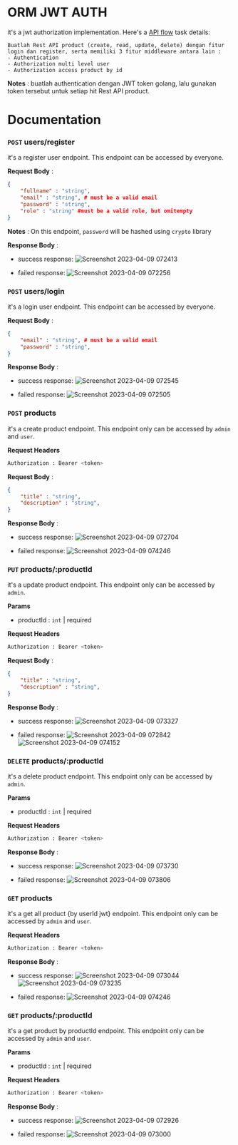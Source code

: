 # ORM JWT AUTH
it's a jwt authorization implementation. Here's a [API flow](https://import.cdn.thinkific.com/236035/courses/1973834/challengedrawio21-220816-175740.pdf) task details:

```text
Buatlah Rest API product (create, read, update, delete) dengan fitur login dan register, serta memiliki 3 fitur middleware antara lain :
- Authentication
- Authorization multi level user
- Authorization access product by id
```
**Notes** : buatlah authentication dengan JWT token golang, lalu gunakan token tersebut untuk setiap hit Rest API product.

# Documentation

### `POST` users/register
it's a register user endpoint. This endpoint can be accessed by everyone.

**Request Body** :
```json
{
    "fullname" : "string",
    "email" : "string", # must be a valid email
    "password" : "string",
	"role" : "string" #must be a valid role, but omitempty
}
```
**Notes** : On this endpoint, `password` will be hashed using `crypto` library 

**Response Body** :
- success response:
![Screenshot 2023-04-09 072413](https://user-images.githubusercontent.com/37493831/230748989-ffd325eb-9014-4578-a26d-1d3075d6d4a4.png)

- failed response:
![Screenshot 2023-04-09 072256](https://user-images.githubusercontent.com/37493831/230748988-a33acdc4-0efa-40d7-a4ad-035f652d90e2.png)


### `POST` users/login
it's a login user endpoint. This endpoint can be accessed by everyone.

**Request Body** :
```json
{
    "email" : "string", # must be a valid email
    "password" : "string",
}
```

**Response Body** :
- success response:
![Screenshot 2023-04-09 072545](https://user-images.githubusercontent.com/37493831/230748968-11507120-d732-4495-99d8-5887ef887d7d.png)

- failed response:
![Screenshot 2023-04-09 072505](https://user-images.githubusercontent.com/37493831/230748967-2c2706c7-d504-4953-99e1-908de200dba4.png)


### `POST` products
it's a create product endpoint. This endpoint only can be accessed by `admin` and `user`.

**Request Headers**
```bash
Authorization : Bearer <token>
```

**Request Body** :
```json
{
    "title" : "string",
    "description" : "string",
}
```

**Response Body** :
- success response:
![Screenshot 2023-04-09 072704](https://user-images.githubusercontent.com/37493831/230748969-de49f0df-7c2d-4a27-be36-f84bc527810c.png)

- failed response:
![Screenshot 2023-04-09 074246](https://user-images.githubusercontent.com/37493831/230748983-e3cc0402-bee9-4fb2-88ae-a9cffecf7663.png)


### `PUT` products/:productId
it's a update product endpoint. This endpoint only can be accessed by `admin`. 

**Params**
- productId : `int` | required

**Request Headers**
```bash
Authorization : Bearer <token>
```

**Request Body** :
```json
{
    "title" : "string",
    "description" : "string",
}
```

**Response Body** :
- success response:
![Screenshot 2023-04-09 073327](https://user-images.githubusercontent.com/37493831/230748976-6cafc1d4-e3bf-4a49-84cc-9b26eec7a26c.png)

- failed response:
![Screenshot 2023-04-09 072842](https://user-images.githubusercontent.com/37493831/230748970-6982c703-8345-4c02-8c1f-e8d37cf600e7.png)
![Screenshot 2023-04-09 074152](https://user-images.githubusercontent.com/37493831/230748982-bd6b90ad-f5a6-42f7-9db7-b251a7e5af71.png)


### `DELETE` products/:productId
it's a delete product endpoint. This endpoint only can be accessed by `admin`.

**Params**
- productId : `int` | required

**Request Headers**
```bash
Authorization : Bearer <token>
```

**Response Body** :
- success response:
![Screenshot 2023-04-09 073730](https://user-images.githubusercontent.com/37493831/230748978-3a100680-8107-43c3-8aee-05f76f59588c.png)

- failed response:
![Screenshot 2023-04-09 073806](https://user-images.githubusercontent.com/37493831/230748981-0fee42e9-3403-4556-9f7f-c82bac5cb3c3.png)


### `GET` products
it's a get all product {by userId jwt} endpoint.  This endpoint only can be accessed by `admin` and `user`.

**Request Headers**
```bash
Authorization : Bearer <token>
```

**Response Body** :
- success response:
![Screenshot 2023-04-09 073044](https://user-images.githubusercontent.com/37493831/230748973-5fa0b292-2a30-4937-86d6-dc99c35910bf.png)
![Screenshot 2023-04-09 073235](https://user-images.githubusercontent.com/37493831/230748974-641fd6c6-b6d4-4b9d-b6be-b54fb0e0a1e5.png)

- failed response:
![Screenshot 2023-04-09 074246](https://user-images.githubusercontent.com/37493831/230748983-e3cc0402-bee9-4fb2-88ae-a9cffecf7663.png)

### `GET` products/:productId
it's a get product by productId endpoint. This endpoint only can be accessed by `admin` and `user`.

**Params**
- productId : `int` | required

**Request Headers**
```bash
Authorization : Bearer <token>
```

**Response Body** :
- success response:
![Screenshot 2023-04-09 072926](https://user-images.githubusercontent.com/37493831/230748971-5efa5449-727f-4f20-aaa7-507341cca207.png)

- failed response:
![Screenshot 2023-04-09 073000](https://user-images.githubusercontent.com/37493831/230748972-4496e015-22cb-4810-8de9-e3dca9d9c121.png)